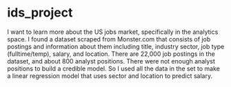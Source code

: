 # ids_project

I want to learn more about the US jobs market, specifically in the analytics space. I found a dataset scraped from Monster.com that consists of job postings and information about them including title, industry sector, job type (fulltime/temp), salary, and location. There are 22,000 job postings in the dataset, and about 800 analyst positions. There were not enough analyst positions to build a credible model. So I used all the data in the set to make a linear regression model that uses sector and location to predict salary.

